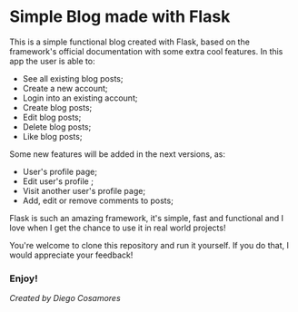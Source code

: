 # Simple Blog made with Flask

This is a simple functional blog created with Flask, based on the framework's official documentation with some extra cool features. In this app the user is able to:

- See all existing blog posts;
- Create a new account;
- Login into an existing account;
- Create blog posts;
- Edit blog posts;
- Delete blog posts;
- Like blog posts;

Some new features will be added in the next versions, as:

- User's profile page;
- Edit user's profile ;
- Visit another user's profile page;
- Add, edit or remove comments to posts;

Flask is such an amazing framework, it's simple, fast and functional and I love when I get the chance to use it in real world projects!

You're welcome to clone this repository and run it yourself. If you do that, I would appreciate your feedback!

### Enjoy!


*Created by Diego Cosamores*